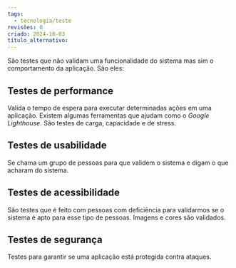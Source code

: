 ```yaml
---
tags:
  - tecnologia/teste
revisões: 0
criado: 2024-10-03
título_alternativo:
---
```

São testes que não validam uma funcionalidade do sistema mas sim o comportamento da aplicação. São eles:
## Testes de performance
Valida o tempo de espera para executar determinadas ações em uma aplicação. Existem algumas ferramentas que ajudam como o *Google Lighthouse*. São testes de carga, capacidade e de stress.
## Testes de usabilidade
Se chama um grupo de pessoas para que validem o sistema e digam o que acharam do sistema. 
## Testes de acessibilidade
São testes que é feito com pessoas com deficiência para validarmos se o sistema é apto para esse tipo de pessoas. Imagens e cores são validados.
## Testes de segurança
Testes para garantir se uma aplicação está protegida contra ataques.



